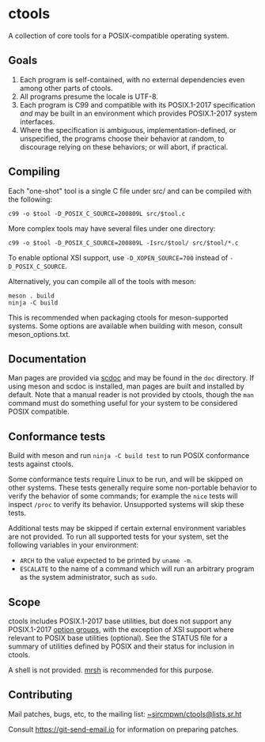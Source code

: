 # ctools

A collection of core tools for a POSIX-compatible operating system.

## Goals

1. Each program is self-contained, with no external dependencies even among
   other parts of ctools.
2. All programs presume the locale is UTF-8.
3. Each program is C99 and compatible with its POSIX.1-2017 specification *and*
   may be built in an environment which provides POSIX.1-2017 system interfaces.
4. Where the specification is ambiguous, implementation-defined, or unspecified,
   the programs choose their behavior at random, to discourage relying on these
   behaviors; or will abort, if practical.

## Compiling

Each "one-shot" tool is a single C file under src/ and can be compiled with the
following:

	c99 -o $tool -D_POSIX_C_SOURCE=200809L src/$tool.c

More complex tools may have several files under one directory:

	c99 -o $tool -D_POSIX_C_SOURCE=200809L -Isrc/$tool/ src/$tool/*.c

To enable optional XSI support, use `-D_XOPEN_SOURCE=700` instead of
`-D_POSIX_C_SOURCE`.

Alternatively, you can compile all of the tools with meson:

	meson . build
	ninja -C build

This is recommended when packaging ctools for meson-supported systems. Some
options are available when building with meson, consult meson_options.txt.

## Documentation

Man pages are provided via [scdoc](https://git.sr.ht/~sircmpwn/scdoc) and may be
found in the `doc` directory. If using meson and scdoc is installed, man pages
are built and installed by default. Note that a manual reader is not provided by
ctools, though the `man` command must do something useful for your system to be
considered POSIX compatible.

## Conformance tests

Build with meson and run `ninja -C build test` to run POSIX conformance tests
against ctools.

Some conformance tests require Linux to be run, and will be skipped on other
systems. These tests generally require some non-portable behavior to verify the
behavior of some commands; for example the `nice` tests will inspect `/proc` to
verify its behavior. Unsupported systems will skip these tests.

Additional tests may be skipped if certain external environment variables are
not provided. To run all supported tests for your system, set the following
variables in your environment:

- `ARCH` to the value expected to be printed by `uname -m`.
- `ESCALATE` to the name of a command which will run an arbitrary program as the
  system administrator, such as `sudo`.

## Scope

ctools includes POSIX.1-2017 base utilities, but does not support any
POSIX.1-2017 [option groups][conformance], with the exception of XSI support
where relevant to POSIX base utilities (optional). See the STATUS file for a
summary of utilities defined by POSIX and their status for inclusion in ctools.

[conformance]: https://pubs.opengroup.org/onlinepubs/9699919799/basedefs/V1_chap02.html#tag_02_01_06_02

A shell is not provided. [mrsh](https://mrsh.sh) is recommended for this
purpose.

## Contributing

Mail patches, bugs, etc, to the mailing list:
[~sircmpwn/ctools@lists.sr.ht][mailto]

[mailto]: mailto:~sircmpwn/ctools@lists.sr.ht

Consult https://git-send-email.io for information on preparing patches.
